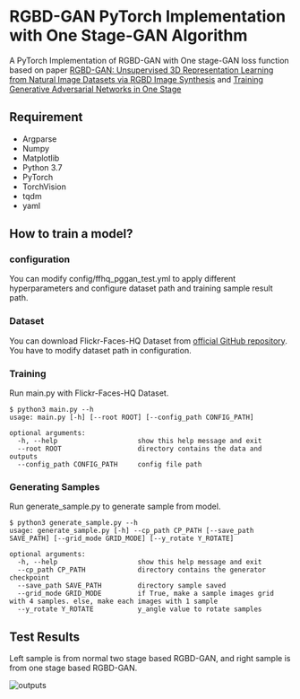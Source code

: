 RGBD-GAN PyTorch Implementation with One Stage-GAN Algorithm
============================================================
A PyTorch Implementation of RGBD-GAN with One stage-GAN loss function based on paper [RGBD-GAN: Unsupervised 3D Representation Learning from Natural Image Datasets via RGBD Image Synthesis](https://arxiv.org/abs/1909.12573) and [Training Generative Adversarial Networks in One Stage](https://arxiv.org/abs/2103.00430)

Requirement
-----------
* Argparse
* Numpy
* Matplotlib
* Python 3.7
* PyTorch
* TorchVision
* tqdm
* yaml

How to train a model?
---------------------

### configuration
You can modify config/ffhq_pggan_test.yml to apply different hyperparameters and configure dataset path and training sample result path.

### Dataset
You can download Flickr-Faces-HQ Dataset from [official GitHub repository](https://github.com/NVlabs/ffhq-dataset). You have to modify dataset path in configuration.

### Training
Run main.py with Flickr-Faces-HQ Dataset.

```
$ python3 main.py --h
usage: main.py [-h] [--root ROOT] [--config_path CONFIG_PATH]

optional arguments:
  -h, --help                    show this help message and exit
  --root ROOT                   directory contains the data and outputs
  --config_path CONFIG_PATH     config file path
```
### Generating Samples
Run generate_sample.py to generate sample from model.

```
$ python3 generate_sample.py --h
usage: generate_sample.py [-h] --cp_path CP_PATH [--save_path SAVE_PATH] [--grid_mode GRID_MODE] [--y_rotate Y_ROTATE]

optional arguments:
  -h, --help                    show this help message and exit
  --cp_path CP_PATH             directory contains the generator checkpoint
  --save_path SAVE_PATH         directory sample saved
  --grid_mode GRID_MODE         if True, make a sample images grid with 4 samples. else, make each images with 1 sample
  --y_rotate Y_ROTATE           y_angle value to rotate samples

```

Test Results
------------
Left sample is from normal two stage based RGBD-GAN, and right sample is from one stage based RGBD-GAN.

![outputs](https://github.com/sihan827/RGBD-GAN-pytorch/blob/main/sample/sample.png)